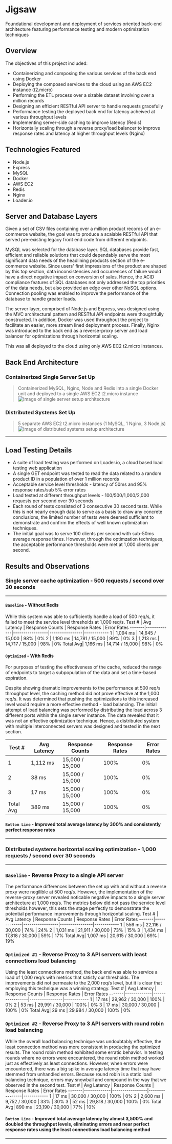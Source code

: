 # Jigsaw
Foundational development and deployment of services oriented back-end architecture featuring performance testing and modern optimization techniques

## Overview

The objectives of this project included:

- Containerizing and composing the various services of the back end using Docker
- Deploying the composed services to the cloud using an AWS EC2 instance (t2.micro)
- Performing the ETL process over a sizable dataset involving over a million records
- Designing an efficient RESTful API server to handle requests gracefully
- Performance testing the deployed back end for latency acheived at various throughput levels
- Implementing server-side caching to improve latency (Redis)
- Horizontally scaling through a reverse proxy/load balancer to improve response rates and latency at higher throughput levels (Nginx)


## Technologies Featured
- Node.js
- Express
- MySQL
- Docker
- AWS EC2 
- Redis
- Nginx
- Loader.io

## Server and Database Layers

Given a set of CSV files containing over a million product records of an e-commerce website, the goal was to produce a scalable RESTful API that served pre-existing legacy front end code from different endpoints. 

MySQL was selected for the database layer. SQL databases provide fast, efficient and reliable solutions that could dependably serve the most significant data needs of the headlining products section of the e-commerce website. Since users' first impressions of the product are shaped by this top section, data inconsistencies and occurrences of failure would have a direct negative impact on conversion of sales. Hence, the ACID compliance features of SQL databases not only addressed the top priorities of the data needs, but also provided an edge over other NoSQL options. Connection pooling was enabled to improve the performance of the database to handle greater loads.

The server layer, comprised of Node.js and Express, was designed using the MVC architectural pattern and RESTful API endpoints were thoughtfully constructed. In addition, Docker was used throughout the project to facilitate an easier, more stream lined deployment process. Finally, Nginx was introduced to the back end as a reverse-proxy server and load balancer for optimizations through horizontal scaling. 

This was all deployed to the cloud using only AWS EC2 t2.micro instances. 

## Back End Architecture
### Containerized Single Server Set Up
> Containerized MySQL, Nginx, Node and Redis into a single Docker unit and deployed to a single AWS EC2 t2.micro instance
![Image of single server setup architecture](/documentation/SingleServer.png)

### Distributed Systems Set Up
> 5 separate AWS EC2 t2.micro instances (1 MySQL, 1 Nginx, 3 Node.js)
![Image of distributed systems setup architecture](/documentation/Distributed.png)

---
## Load Testing Details
- A suite of load testing was performed on Loader.io, a cloud based load testing web application
- A single GET endpoint was tested to read the data related to a random product ID in a population of over 1 million records
- Acceptable service level thresholds - latency of 50ms and 95% response rates/sub 5% error rates
- Load tested at different throughput levels - 100/500/1,000/2,000 requests per second over 30 seconds
- Each round of tests consisted of 3 consecutive 30 second tests. While this is not nearly enough data to serve as a basis to draw any concrete conclusions, the limited number of tests were deemed sufficient to demonstrate and confirm the effects of well known optimization techniques. 
- The initial goal was to serve 100 clients per second with sub-50ms average response times. However, through the optimzation techniques, the acceptable performance thresholds were met at 1,000 clients per second.

## Results and Observations

### Single server cache optimization - 500 requests / second over 30 seconds
---
#### `Baseline` - Without Redis
While this system was able to sufficiently handle a load of 500 req/s, it failed to meet the service level thresholds at 1,000 req/s.
Test # | Avg Latency | Response Counts | Response Rates | Error Rates
-------|-------------|-----------------|----------------|------------
1      |      1,094 ms  | 14,645 / 15,000 |   98%   | 0%
2      |      1,190 ms  | 14,781 / 15,000 |   99%   | 0%
3      |      1,213 ms  | 14,717 / 15,000 |   98%   | 0%
Total Avg|    1,166 ms  | 14,714 / 15,000 |  98%   | 0%

#### `Optimized` - With Redis
For purposes of testing the effectiveness of the cache, reduced the range of endpoints to target a subpopulation of the data and set a time-based expiration.

Despite showing dramatic improvements to the performance at 500 req/s throughput level, the caching method did not prove effective at the 1,000 req/s. It was determined that pushing the optimizations to this increased level would require a more effective method - load balancing. The initial attempt of load balancing was performed by distributing the load across 3 different ports within the single server instance. The data revealed that it was not an effective optimization technique. Hence, a distributed system with multiple interconnected servers was designed and tested in the next section.

Test # | Avg Latency | Response Counts | Response Rates | Error Rates
-------|-------------|-----------------|----------------|------------
1      |   1,112 ms  | 15,000 / 15,000 |   100%   | 0%
2      |      38 ms  | 15,000 / 15,000 |   100%   | 0%
3      |      17 ms  | 15,000 / 15,000 |   100%   | 0%
Total Avg|    389 ms  | 15,000 / 15,000 |  100%   | 0%

#### `Bottom Line` - Improved total average latency by 300% and consistently perfect response rates
---

### Distributed systems horizontal scaling optimization - 1,000 requests / second over 30 seconds
---
### `Baseline` - Reverse Proxy to a single API server 
The performance differences between the set up with and without a reverse proxy were negilible at 500 req/s. However, the implementation of the reverse-proxy server revealed noticable negative impacts to a single server architecture at 1,000 req/s. The metrics below did not pass the service level thresholds however, this sets the stage perfectly to demonstrate the potential performance improvements through horizontal scaling. 
Test # | Avg Latency | Response Counts | Response Rates | Error Rates
-------|-------------|-----------------|----------------|------------
1      |   556 ms  | 22,116 / 30,000 |   74%   | 24%
2      |   1,031 ms  | 21,911 / 30,000 |   73%   | 15%
3      |   1,434 ms  | 17,818 / 30,000 |   59%   | 17%
Total Avg|    1,007 ms  | 20,615 / 30,000 |  69%   | 19%

### `Optimized #1` - Reverse Proxy to 3 API servers with least connections load balancing
Using the least connections method, the back end was able to service a load of 1,000 req/s with metrics that satisfy our thresholds. The improvements did not permeate to the 2,000 req/s level, but it is clear that employing this technique was a winning strategy. 
Test # | Avg Latency | Response Counts | Response Rates | Error Rates
-------|-------------|-----------------|----------------|------------
1      |   17 ms  | 29,962 / 30,000 |   100%   | 0%
2      |   53 ms  | 29,991 / 30,000 |   100%   | 0%
3      |   17 ms  | 30,000 / 30,000 |   100%   | 0%
Total Avg|    29 ms  | 29,984 / 30,000 |  100%   | 0%

### `Optimized #2` - Reverse Proxy to 3 API servers with round robin load balancing
While the overall load balancing technique was undoubtably effective, the least connection method was more consistent in producing the optimized results. The round robin method exhibited some erratic behavior. In testing rounds where no errors were encountered, the round robin method worked just as effectively as least connections. However, when errors were encountered, there was a big spike in average latency time that may have stemmed from unhandled errors. Because round robin is a static load balancing technique, errors may snowball and compound in the way that we observed in the second test.
Test # | Avg Latency | Response Counts | Response Rates | Error Rates
-------|-------------|-----------------|----------------|------------
1      |   17 ms  | 30,000 / 30,000 |   100%   | 0%
2      |   2,600 ms  | 9,752 / 30,000 |   33%   | 30%
3      |   52 ms  | 29,818 / 30,000 |   100%   | 0%
Total Avg|    890 ms  | 23,190 / 30,000 |  77%   | 10%

#### `Bottom Line` - Improved total average latency by almost 3,500% and doubled the throughput levels, eliminating errors and near perfect response rates using the least connections load balancing method
---
